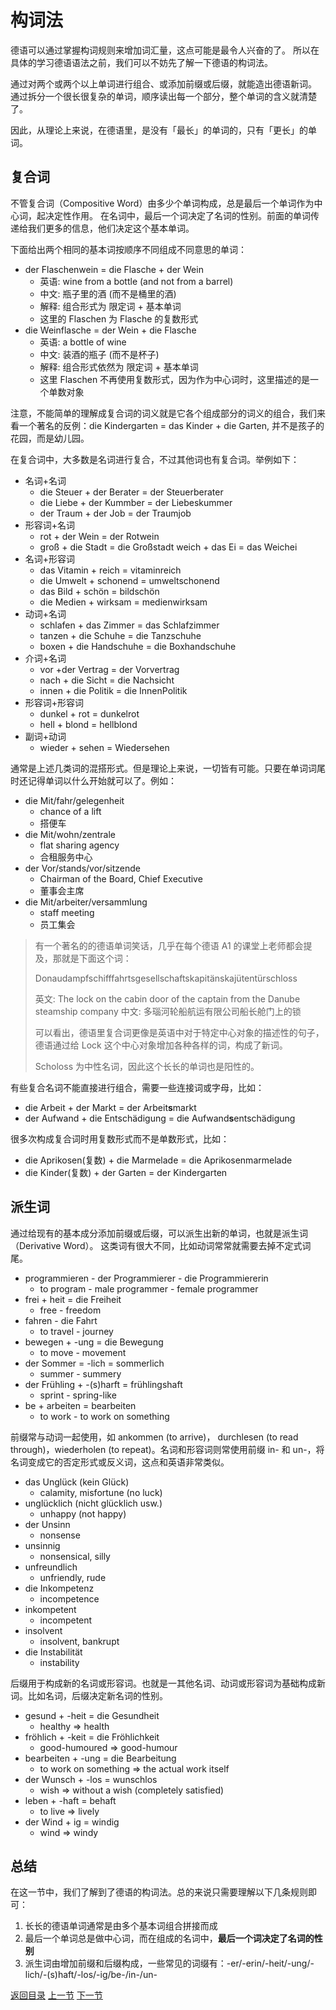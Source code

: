 # 构词法

德语可以通过掌握构词规则来增加词汇量，这点可能是最令人兴奋的了。
所以在具体的学习德语语法之前，我们可以不妨先了解一下德语的构词法。

通过对两个或两个以上单词进行组合、或添加前缀或后缀，就能造出德语新词。
通过拆分一个很长很复杂的单词，顺序读出每一个部分，整个单词的含义就清楚了。

因此，从理论上来说，在德语里，是没有「最长」的单词的，只有「更长」的单词。

## 复合词

不管复合词（Compositive Word）由多少个单词构成，总是最后一个单词作为中心词，起决定性作用。
在名词中，最后一个词决定了名词的性别。前面的单词传递给我们更多的信息，他们决定这个基本单词。

下面给出两个相同的基本词按顺序不同组成不同意思的单词：

- der Flaschenwein = die Flasche + der Wein
    + 英语: wine from a bottle (and not from a barrel)
    + 中文: 瓶子里的酒 (而不是桶里的酒)
    + 解释: 组合形式为 限定词 + 基本单词
    + 这里的 Flaschen 为 Flasche 的复数形式
- die Weinflasche = der Wein + die Flasche
    + 英语: a bottle of wine
    + 中文: 装酒的瓶子 (而不是杯子)
    + 解释: 组合形式依然为 限定词 + 基本单词
    + 这里 Flaschen 不再使用复数形式，因为作为中心词时，这里描述的是一个单数对象

注意，不能简单的理解成复合词的词义就是它各个组成部分的词义的组合，我们来看一个著名的反例：die Kindergarten = das Kinder + die Garten, 并不是孩子的花园，而是幼儿园。

在复合词中，大多数是名词进行复合，不过其他词也有复合词。举例如下：

- 名词+名词
    + die Steuer + der Berater = der Steuerberater
    + die Liebe + der Kummber = der Liebeskummer
    + der Traum + der Job = der Traumjob
- 形容词+名词
    + rot + der Wein = der Rotwein
    + groß + die Stadt = die Großstadt
    weich + das Ei = das Weichei
- 名词+形容词
    + das Vitamin + reich = vitaminreich
    + die Umwelt + schonend = umweltschonend
    + das Bild + schön = bildschön
    + die Medien + wirksam = medienwirksam
- 动词+名词
    + schlafen + das Zimmer = das Schlafzimmer
    + tanzen + die Schuhe = die Tanzschuhe
    + boxen + die Handschuhe = die Boxhandschuhe
- 介词+名词
    + vor +der Vertrag = der Vorvertrag
    + nach + die Sicht = die Nachsicht
    + innen + die Politik = die InnenPolitik
- 形容词+形容词
    + dunkel + rot = dunkelrot
    + hell + blond = hellblond
- 副词+动词
    + wieder + sehen = Wiedersehen

通常是上述几类词的混搭形式。但是理论上来说，一切皆有可能。只要在单词词尾时还记得单词以什么开始就可以了。例如：

- die Mit/fahr/gelegenheit
    + chance of a lift
    + 搭便车
- die Mit/wohn/zentrale
    + flat sharing agency
    + 合租服务中心
- der Vor/stands/vor/sitzende
    + Chairman of the Board, Chief Executive
    + 董事会主席
- die Mit/arbeiter/versammlung
    + staff meeting
    + 员工集会

> 有一个著名的的德语单词笑话，几乎在每个德语 A1 的课堂上老师都会提及，那就是下面这个词：
> 
> Donaudampfschifffahrtsgesellschaftskapitänskajütentürschloss
> 
> 英文: The lock on the cabin door of the captain from the Danube steamship company
> 中文: 多瑙河轮船航运有限公司船长舱门上的锁
>
> 可以看出，德语里复合词更像是英语中对于特定中心对象的描述性的句子，德语通过给 Lock 这个中心对象增加各种各样的词，构成了新词。
> 
> Scholoss 为中性名词，因此这个长长的单词也是阳性的。


有些复合名词不能直接进行组合，需要一些连接词或字母，比如：

- die Arbeit + der Markt = der Arbeit**s**markt
- der Aufwand + die Entschädigung = die Aufwand**s**entschädigung

很多次构成复合词时用复数形式而不是单数形式，比如：

- die Aprikosen(复数) + die Marmelade = die Aprikosenmarmelade
- die Kinder(复数) + der Garten = der Kindergarten

## 派生词

通过给现有的基本成分添加前缀或后缀，可以派生出新的单词，也就是派生词（Derivative Word）。
这类词有很大不同，比如动词常常就需要去掉不定式词尾。

- programmieren - der Programmierer - die Programmiererin
    + to program - male programmer - female programmer
- frei + heit = die Freiheit
    + free - freedom
- fahren - die Fahrt
    + to travel - journey
- bewegen + -ung = die Bewegung
    + to move - movement
- der Sommer = -lich = sommerlich
    + summer - summery
- der Frühling + -(s)harft = frühlingshaft
    + sprint - spring-like
- be + arbeiten = bearbeiten
    + to work - to work on something

前缀常与动词一起使用，如 ankommen (to arrive)， durchlesen (to read through)，wiederholen (to repeat)。名词和形容词则常使用前缀 in- 和 un-，将名词变成它的否定形式或反义词，这点和英语非常类似。

- das Unglück (kein Glück)
    + calamity, misfortune (no luck)
- unglücklich (nicht glücklich usw.)
    + unhappy (not happy)
- der Unsinn
    + nonsense
- unsinnig
    + nonsensical, silly
- unfreundlich
    + unfriendly, rude
- die Inkompetenz
    + incompetence
- inkompetent
    + incompetent
- insolvent
    + insolvent, bankrupt
- die Instabilität
    + instability

后缀用于构成新的名词或形容词。也就是一其他名词、动词或形容词为基础构成新词。比如名词，后缀决定新名词的性别。

- gesund + -heit = die Gesundheit
    + healthy => health
- fröhlich + -keit = die Fröhlichkeit
    + good-humoured => good-humour
- bearbeiten + -ung = die Bearbeitung
    + to work on something => the actual work itself
- der Wunsch + -los = wunschlos
    + wish => without a wish (completely satisfied)
- leben + -haft = behaft
    + to live => lively
- der Wind + ig = windig
    + wind => windy


## 总结

在这一节中，我们了解到了德语的构词法。总的来说只需要理解以下几条规则即可：

1. 长长的德语单词通常是由多个基本词组合拼接而成
2. 最后一个单词总是做中心词，而在组成的名词中，**最后一个词决定了名词的性别**
3. 派生词由增加前缀和后缀构成，一些常见的词缀有：-er/-erin/-heit/-ung/-lich/-(s)haft/-los/-ig/be-/in-/un-

[返回目录](README.md) [上一节](pronounciation.md) [下一节](grammar/articles.md)